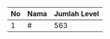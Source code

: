 | No | Nama            | Jumlah Level |
|----|-----------------|--------------|
| 1  | #    |    563        |
